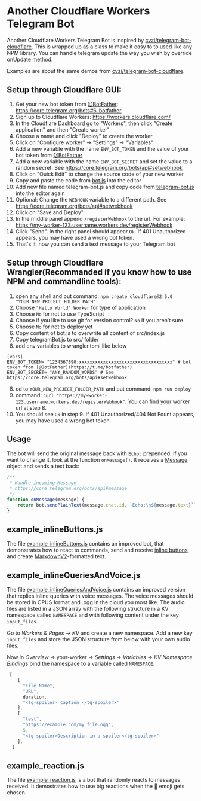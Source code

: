 # Another Cloudflare Workers Telegram Bot

Another Cloudflare Workers Telegram Bot is inspired by [cvzi/telegram-bot-cloudflare](/cvzi/telegram-bot-cloudflare).
This is wrapped up as a class to make it easy to to used like any NPM library.
You can handle telegram update the way you wish by override onUpdate method.

Examples are about the same demos from [cvzi/telegram-bot-cloudflare](/cvzi/telegram-bot-cloudflare).

## Setup through Cloudflare GUI:

1. Get your new bot token from [@BotFather](https://t.me/botfather): https://core.telegram.org/bots#6-botfather
2. Sign up to Cloudflare Workers: https://workers.cloudflare.com/
3. In the Cloudflare Dashboard go to "Workers", then click "Create application" and then "Create worker"
4. Choose a name and click "Deploy" to create the worker
5. Click on "Configure worker" -> "Settings" -> "Variables"
6. Add a new variable with the name `ENV_BOT_TOKEN` and the value of your bot token from [@BotFather](https://t.me/botfather)
7. Add a new variable with the name `ENV_BOT_SECRET` and set the value to a random secret. See https://core.telegram.org/bots/api#setwebhook
8. Click on "Quick Edit" to change the source code of your new worker
9. Copy and paste the code from [bot.js](bot.js) into the editor
10. Add new file named telegram-bot.js and copy code from [telegram-bot.js](telegram-bot.js) into the editor again
10. Optional: Change the `WEBHOOK` variable to a different path. See https://core.telegram.org/bots/api#setwebhook
11. Click on "Save and Deploy"
12. In the middle panel append `/registerWebhook` to the url. For example: https://my-worker-123.username.workers.dev/registerWebhook
13. Click "Send". In the right panel should appear `Ok`. If 401 Unauthorized appears, you may have used a wrong bot token.
14. That's it, now you can send a text message to your Telegram bot

## Setup through Cloudflare Wrangler(Recommanded if you know how to use NPM and commandline tools):

1. open any shell and put command: `npm create cloudflare@2.5.0 "YOUR_NEW_PROJECT_FOLDER_PATH"`
2. Choose `"Hello World" Worker` for type of application
3. Choose `No` for not to use TypeScript
4. Choose if you like to use git for version control? `No` if you aren't sure
5. Choose `No` for not to deploy yet
6. Copy content of bot.js to overwrite all content of src/index.js
7. Copy telegramBot.js to src/ folder
8. add env variables to wrangler.toml like below
```
[vars]
ENV_BOT_TOKEN= "1234567890:xxxxxxxxxxxxxxxxxxxxxxxxxxxxxxxxxxx" # bot token from [@BotFather](https://t.me/botfather)
ENV_BOT_SECRET= "ANY_RANDOM_WORDS" # See https://core.telegram.org/bots/api#setwebhook
```
8. cd to `YOUR_NEW_PROJECT_FOLDER_PATH` and put command: `npm run deploy`
9. command: `curl "https://my-worker-123.username.workers.dev/registerWebhook"`. You can find your worker url at step 8.
10. You should see `Ok` in step 9. If 401 Unauthorized/404 Not Fount appears, you may have used a wrong bot token.

## Usage

The bot will send the original message back with `Echo:` prepended.
If you want to change it, look at the function `onMessage()`. It receives a [Message](https://core.telegram.org/bots/api#message) object and sends a text back:

```javascript
/**
 * Handle incoming Message
 * https://core.telegram.org/bots/api#message
 */
function onMessage(message) {
	return bot.sendPlainText(message.chat.id, `Echo:\n${message.text}`);
}
```

## example_inlineButtons.js

The file [example_inlineButtons.js](/example_inlineButtons.js) contains an improved bot, that demonstrates how to react to commands,
send and receive [inline buttons](https://core.telegram.org/bots/api#inlinekeyboardbutton),
and create [MarkdownV2](https://core.telegram.org/bots/api#markdownv2-style)-formatted text.

## example_inlineQueriesAndVoice.js

The file [example_inlineQueriesAndVoice.js](example_inlineQueriesAndVoice.js) contains an improved version that replies inline queries with voice messages.
The voice messages should be stored in OPUS format and .ogg in the cloud you most like.
The audio files are listed in a JSON array with the following structure in a KV namespace called `NAMESPACE` and with following content under the key `input_files`.

Go to *Workers & Pages* -> *KV* and create a new namespace. Add a new key `input_files` and store the JSON structure from below with your own audio files.

Now in *Overview* -> your-worker -> *Settings* -> *Variables* -> *KV Namespace Bindings* bind the namespace to a variable called `NAMESPACE`.

```javascript
 [
    [
      "File Name",
      "URL",
      duration,
      "<tg-spoiler> caption </tg-spoiler>"
    ],
    [
      "test",
      "https://example.com/my_file.ogg",
      5,
      "<tg-spoiler>Description in a spoiler</tg-spoiler>"
    ],
  ]
```
## example_reaction.js
The file [example_reaction,js](example_reaction) is a bot that randomly reacts to messages received. It demostrates how to use big reactions when the 🎉 emoji gets chosen.